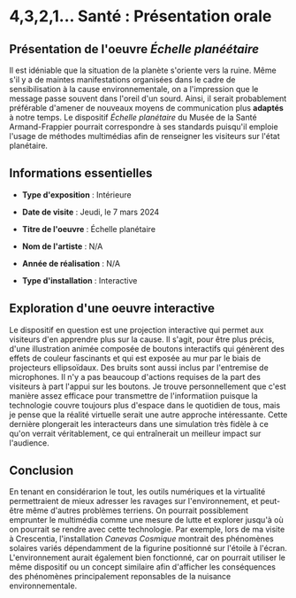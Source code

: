 # 4,3,2,1... Santé : Présentation orale

## Présentation de l'oeuvre *Échelle planéétaire*

Il est idéniable que la situation de la planète s'oriente vers la ruine. Même s'il y a de maintes manifestations organisées dans le cadre de sensibilisation à la cause environnementale, on a l'impression que le message passe souvent dans l'oreil d'un sourd. Ainsi, il serait probablement préférable d'amener de nouveaux moyens de communication plus **adaptés** à notre temps. Le dispositif *Échelle planétaire* du Musée de la Santé Armand-Frappier pourrait correspondre à ses standards puisqu'il emploie l'usage de méthodes multimédias afin de renseigner les visiteurs sur l'état planétaire.

## Informations essentielles

- **Type d'exposition** : Intérieure
  
- **Date de visite** : Jeudi, le 7 mars 2024

- **Titre de l'oeuvre** : Échelle planétaire
                                                                                                 
- **Nom de l'artiste** : N/A
  
- **Année de réalisation** : N/A
  
- **Type d'installation** : Interactive

## Exploration d'une oeuvre interactive

Le dispositif en question est une projection interactive qui permet aux visiteurs d'en apprendre plus sur la cause. Il s'agit, pour être plus précis, d'une illustration animée composée de boutons interactifs qui génèrent des effets de couleur fascinants et qui est exposée au mur par le biais de projecteurs ellipsoïdaux. Des bruits sont aussi inclus par l'entremise de microphones. Il n'y a pas beaucoup d'actions requises de la part des visiteurs à part l'appui sur les boutons. Je trouve personnellement que c'est manière assez efficace pour transmettre de l'informatiion puisque la technologie couvre toujours plus d'espace dans le quotidien de tous, mais je pense que la réalité virtuelle serait une autre approche intéressante. Cette dernière plongerait les interacteurs dans une simulation très fidèle à ce qu'on verrait véritablement, ce qui entraînerait un meilleur impact sur l'audience.

## Conclusion

En tenant en considérarion le tout, les outils numériques et la virtualité permettraient de mieux adresser les ravages sur l'environnement, et peut-être même d'autres problèmes terriens. On pourrait possiblement emprunter le multimédia comme une mesure de lutte et explorer jusqu'à où on pourrait se rendre avec cette technologie. Par exemple, lors de ma visite à Crescentia, l'installation *Canevas Cosmique* montrait des phénomènes solaires variés dépendamment de la figurine positionné sur l'étoile à l'écran. L'environnement aurait également bien fonctionné, car on pourrait utiliser le même dispositif ou un concept similaire afin d'afficher les conséquences des phénomènes principalement reponsables de la nuisance environnementale.
